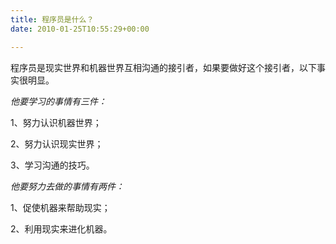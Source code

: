```yaml
---
title: 程序员是什么？
date: 2010-01-25T10:55:29+00:00

---
```

程序员是现实世界和机器世界互相沟通的接引者，如果要做好这个接引者，以下事实很明显。

_他要学习的事情有三件：_

1、努力认识机器世界；

2、努力认识现实世界；

3、学习沟通的技巧。

_他要努力去做的事情有两件：_

1、促使机器来帮助现实；

2、利用现实来进化机器。
